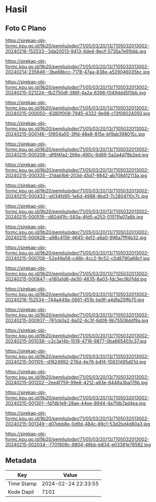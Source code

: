 # Hasil

## Foto C Plano

https://sirekap-obj-formc.kpu.go.id/9b20/pemilu/pdpr/71/05/03/20/13/7105032013002-20240216-152533--3da20013-9413-4de4-8ecf-5735a7e6fbbb.jpg

https://sirekap-obj-formc.kpu.go.id/9b20/pemilu/pdpr/71/05/03/20/13/7105032013002-20240214-235846--3be88bcc-7178-47aa-838e-a529046035bc.jpg

https://sirekap-obj-formc.kpu.go.id/9b20/pemilu/pdpr/71/05/03/20/13/7105032013002-20240215-021224--fb2750df-388f-4a2a-8398-f049ddd5f0bb.jpg

https://sirekap-obj-formc.kpu.go.id/9b20/pemilu/pdpr/71/05/03/20/13/7105032013002-20240215-000050--6380f008-7945-4332-9e98-c13f06024050.jpg

https://sirekap-obj-formc.kpu.go.id/9b20/pemilu/pdpr/71/05/03/20/13/7105032013002-20240215-000146--5f604a55-3ffd-48e8-815e-bf9ab398015c.jpg

https://sirekap-obj-formc.kpu.go.id/9b20/pemilu/pdpr/71/05/03/20/13/7105032013002-20240215-000208--df6f4fa2-266e-490c-9d89-5a2a4d78b2ed.jpg

https://sirekap-obj-formc.kpu.go.id/9b20/pemilu/pdpr/71/05/03/20/13/7105032013002-20240215-000335--21dab1b6-203d-45d7-9842-ab708412113a.jpg

https://sirekap-obj-formc.kpu.go.id/9b20/pemilu/pdpr/71/05/03/20/13/7105032013002-20240215-000432--e034fd95-1e6d-4988-8bd3-7c2804110c7c.jpg

https://sirekap-obj-formc.kpu.go.id/9b20/pemilu/pdpr/71/05/03/20/13/7105032013002-20240215-000519--d82d41fc-583a-4fd5-a253-01511fa07a6b.jpg

https://sirekap-obj-formc.kpu.go.id/9b20/pemilu/pdpr/71/05/03/20/13/7105032013002-20240215-000628--a98c4156-4645-4ef2-a6a0-996a7fff4b32.jpg

https://sirekap-obj-formc.kpu.go.id/9b20/pemilu/pdpr/71/05/03/20/13/7105032013002-20240215-000708--52e49a56-c46b-4cc2-9c52-c5d8790a68cf.jpg

https://sirekap-obj-formc.kpu.go.id/9b20/pemilu/pdpr/71/05/03/20/13/7105032013002-20240215-000847--e180a1d8-de30-4635-8a03-fdc3ec9b11dd.jpg

https://sirekap-obj-formc.kpu.go.id/9b20/pemilu/pdpr/71/05/03/20/13/7105032013002-20240216-152534--744a449a-0661-451b-be9f-a4dfa25ffb70.jpg

https://sirekap-obj-formc.kpu.go.id/9b20/pemilu/pdpr/71/05/03/20/13/7105032013002-20240215-000937--761cb0a2-8a02-4c3f-8d08-9b75508ddf9a.jpg

https://sirekap-obj-formc.kpu.go.id/9b20/pemilu/pdpr/71/05/03/20/13/7105032013002-20240215-001038--c2c3a14b-1519-4716-9877-0ba665403c37.jpg

https://sirekap-obj-formc.kpu.go.id/9b20/pemilu/pdpr/71/05/03/20/13/7105032013002-20240215-001105--d1624992-276d-4e76-b4f4-10831495d01d.jpg

https://sirekap-obj-formc.kpu.go.id/9b20/pemilu/pdpr/71/05/03/20/13/7105032013002-20240215-001202--2ee4f759-99e8-4212-a93e-6446a3ba176b.jpg

https://sirekap-obj-formc.kpu.go.id/9b20/pemilu/pdpr/71/05/03/20/13/7105032013002-20240215-001301--fd7db1e9-28ae-44ee-8944-4a7fdb7ad4ea.jpg

https://sirekap-obj-formc.kpu.go.id/9b20/pemilu/pdpr/71/05/03/20/13/7105032013002-20240215-001349--d07ebb8e-0d9d-484c-89c1-53d2bd4d80a3.jpg

https://sirekap-obj-formc.kpu.go.id/9b20/pemilu/pdpr/71/05/03/20/13/7105032013002-20240215-002034--7701909c-8804-46bb-b834-e03381e78582.jpg


## Metadata

| Key        | Value               |
| ---------- | ------------------- |
| Time Stamp | 2024-02-24 22:33:55 |
| Kode Dapil | 7101                |



